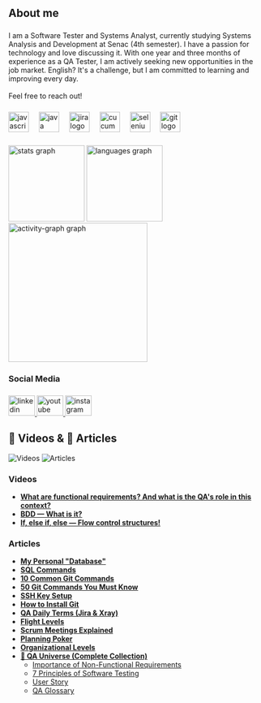 <h2 align="left">About me</h2>

###

<p align="left">I am a Software Tester and Systems Analyst, currently studying Systems Analysis and Development at Senac (4th semester). I have a passion for technology and love discussing it. With one year and three months of experience as a QA Tester, I am actively seeking new opportunities in the job market. English? It's a challenge, but I am committed to learning and improving every day.<br><br>Feel free to reach out!</p>

###

<div align="left">
  <img src="https://cdn.jsdelivr.net/gh/devicons/devicon/icons/javascript/javascript-original.svg" height="40" alt="javascript logo"  />
  <img width="12" />
  <img src="https://cdn.jsdelivr.net/gh/devicons/devicon/icons/java/java-original-wordmark.svg" height="40" alt="java logo"  />
  <img width="12" />
  <img src="https://cdn.jsdelivr.net/gh/devicons/devicon/icons/jira/jira-original.svg" height="40" alt="jira logo"  />
  <img width="12" />
  <img src="https://cdn.jsdelivr.net/gh/devicons/devicon/icons/cucumber/cucumber-plain.svg" height="40" alt="cucumber logo"  />
  <img width="12" />
  <img src="https://img.shields.io/badge/Selenium-43B02A?logo=selenium&logoColor=black&style=for-the-badge" height="40" alt="selenium logo"  />
  <img width="12" />
  <img src="https://img.shields.io/badge/Git-F05032?logo=git&logoColor=white&style=for-the-badge" height="40" alt="git logo"  />
</div>

###

<div align="left">
  <img src="https://github-readme-stats.vercel.app/api?username=cleibsonsilva94&hide_title=false&hide_rank=false&show_icons=true&include_all_commits=true&count_private=true&disable_animations=false&theme=gruvbox&locale=en&hide_border=false&order=1" height="150" alt="stats graph"  />
  <img src="https://github-readme-stats.vercel.app/api/top-langs?username=cleibsonsilva94&locale=en&hide_title=false&layout=compact&card_width=320&langs_count=5&theme=gruvbox&hide_border=false&order=2" height="150" alt="languages graph"  />
  <img src="https://github-readme-activity-graph.vercel.app/graph?username=cleibsonsilva94&radius=16&theme=gruvbox&area=true&order=5" height="274" alt="activity-graph graph"  />
</div>

###

<h3 align="left">Social Media</h3>

###

<div align="left">
  <a href="https://www.linkedin.com/in/cleibson-silva-534188223/" target="_blank">
    <img src="https://raw.githubusercontent.com/maurodesouza/profile-readme-generator/master/src/assets/icons/social/linkedin/default.svg" width="52" height="40" alt="linkedin logo"  />
  </a>
  <a href="https://www.youtube.com/@CleibsonSilva94" target="_blank">
    <img src="https://raw.githubusercontent.com/maurodesouza/profile-readme-generator/master/src/assets/icons/social/youtube/default.svg" width="52" height="40" alt="youtube logo"  />
  </a>
  <a href="Cleibsonsilva94" target="_blank">
    <img src="https://raw.githubusercontent.com/maurodesouza/profile-readme-generator/master/src/assets/icons/social/instagram/default.svg" width="52" height="40" alt="instagram logo"  />
  </a>
</div>

###

<h2 align="left">🎥 Videos & 📄 Articles</h2>

<div align="left">
  <a href="#videos" style="text-decoration: none;">
    <img src="https://img.shields.io/badge/🔗-Videos-blue?style=for-the-badge" alt="Videos">
  </a>
  <a href="#articles" style="text-decoration: none;">
    <img src="https://img.shields.io/badge/🔗-Articles-blue?style=for-the-badge" alt="Articles">
  </a>
</div>

<h3 id="videos" align="left">Videos</h3>
<ul align="left">
  <li>
    <a href="https://www.youtube.com/watch?v=W0PLUlShmrg&t=242s" target="_blank">
      <strong>What are functional requirements? And what is the QA's role in this context?</strong>
    </a>
  </li>
  <li>
    <a href="https://www.youtube.com/watch?v=PPFG7jiTw-M" target="_blank">
      <strong>BDD — What is it?</strong>
    </a>
  </li>
  <li>
    <a href="https://www.youtube.com/watch?v=ZE-YrAV00OQ" target="_blank">
      <strong>If, else if, else — Flow control structures!</strong>
    </a>
  </li>
</ul>

<h3 id="articles" align="left">Articles</h3>
<ul align="left">
  <!-- Banco de Dados -->
  <li>
    <a href="https://github.com/cleibsonsilva94/DiaryOfAnApprentice01/blob/main/Banco%20de%20Dados/Banco%20de%20dados.md" target="_blank">
      <strong>My Personal "Database"</strong>
    </a>
  </li>
  <li>
    <a href="https://github.com/cleibsonsilva94/DiaryOfAnApprentice01/blob/main/Banco%20de%20Dados/Comandos%20SQL.md" target="_blank">
      <strong>SQL Commands</strong>
    </a>
  </li>

  <!-- Git e GitHub -->
  <li>
    <a href="https://github.com/cleibsonsilva94/DiaryOfAnApprentice01/blob/main/Git%20e%20GitHub/10%20Comandos%20git%20muito%20usados.md" target="_blank">
      <strong>10 Common Git Commands</strong>
    </a>
  </li>
  <li>
    <a href="https://github.com/cleibsonsilva94/DiaryOfAnApprentice01/blob/main/Git%20e%20GitHub/50%20Comandos%20Mais%20usados..md" target="_blank">
      <strong>50 Git Commands You Must Know</strong>
    </a>
  </li>
  <li>
    <a href="https://github.com/cleibsonsilva94/DiaryOfAnApprentice01/blob/main/Git%20e%20GitHub/Chave%20SSH.md" target="_blank">
      <strong>SSH Key Setup</strong>
    </a>
  </li>
  <li>
    <a href="https://github.com/cleibsonsilva94/DiaryOfAnApprentice01/blob/main/Git%20e%20GitHub/Como%20instalar.md" target="_blank">
      <strong>How to Install Git</strong>
    </a>
  </li>

  <!-- Jira & Xray -->
  <li>
    <a href="https://github.com/cleibsonsilva94/DiaryOfAnApprentice01/blob/main/Jira%20x%20Xray/Termos.md" target="_blank">
      <strong>QA Daily Terms (Jira & Xray)</strong>
    </a>
  </li>
  <li>
    <a href="https://github.com/cleibsonsilva94/DiaryOfAnApprentice01/blob/main/Jira%20x%20Xray/Flight%20Levels.md" target="_blank">
      <strong>Flight Levels</strong>
    </a>
  </li>

  <!-- Metodologia Ágil -->
  <li>
    <a href="https://github.com/cleibsonsilva94/DiaryOfAnApprentice01/blob/main/Metodologia%20%C3%81gi/Quais%20s%C3%A3o%20as%20reuni%C3%B5es%20do%20Scrum.md" target="_blank">
      <strong>Scrum Meetings Explained</strong>
    </a>
  </li>
  <li>
    <a href="https://github.com/cleibsonsilva94/DiaryOfAnApprentice01/blob/main/Metodologia%20%C3%81gi/Planning%20Poker.md" target="_blank">
      <strong>Planning Poker</strong>
    </a>
  </li>
  <li>
    <a href="https://github.com/cleibsonsilva94/DiaryOfAnApprentice01/blob/main/Metodologia%20%C3%81gi/N%C3%ADveis%20Organizacionais.md" target="_blank">
      <strong>Organizational Levels</strong>
    </a>
  </li>

  <!-- QA - Testes -->
  <li>
    <a href="https://github.com/cleibsonsilva94/DiaryOfAnApprentice01/tree/main/Qa%20-%20Testes" target="_blank">
      <strong>📌 QA Universe (Complete Collection)</strong>
    </a>
    <ul>
      <li><a href="https://github.com/cleibsonsilva94/DiaryOfAnApprentice01/blob/main/Qa%20-%20Testes/%20Import%C3%A2ncia%20dos%20Requisitos%20N%C3%A3o%20Funcionais.md" target="_blank">Importance of Non-Functional Requirements</a></li>
      <li><a href="https://github.com/cleibsonsilva94/DiaryOfAnApprentice01/blob/main/Qa%20-%20Testes/7%20Fundamentos%20dos%20Testes%20de%20Software.md" target="_blank">7 Principles of Software Testing</a></li>
      <li><a href="https://github.com/cleibsonsilva94/DiaryOfAnApprentice01/blob/main/Qa%20-%20Testes/Est%C3%B3ria%20de%20Usu%C3%A1rio.md" target="_blank">User Story</a></li>
      <li><a href="https://github.com/cleibsonsilva94/DiaryOfAnApprentice01/blob/main/Qa%20-%20Testes/Gloss%C3%A1rio%20QA.md" target="_blank">QA Glossary</a></li>
    </ul>
  </li>

